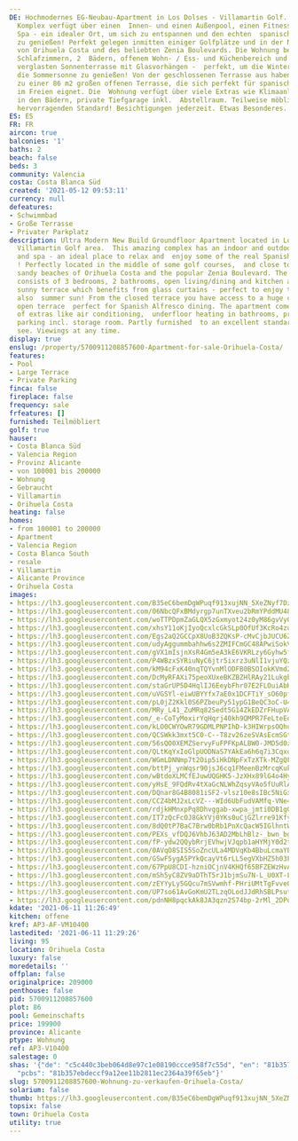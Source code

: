 ```yaml
---
DE: Hochmodernes EG-Neubau-Apartment in Los Dolses - Villamartin Golf. Dieser erstaunliche
  Komplex verfügt über einen  Innen- und einen Außenpool, einen Fitnessraum und ein
  Spa - ein idealer Ort, um sich zu entspannen und den echten  spanischen Lebensstil
  zu genießen! Perfekt gelegen inmitten einiger Golfplätze und in der Nähe der schönen  Sandstrände
  von Orihuela Costa und des beliebten Zenia Boulevards. Die Wohnung besteht aus 3
  Schlafzimmern, 2  Bädern, offenem Wohn- / Ess- und Küchenbereich und einer riesigen
  verglasten Sonnenterrasse mit Glasvorhängen -  perfekt, um die Winter- und auch
  die Sommersonne zu genießen! Von der geschlossenen Terrasse aus haben Sie  Zugang
  zu einer 86 m2 großen offenen Terrasse, die sich perfekt für spanische Mahlzeiten
  im Freien eignet. Die  Wohnung verfügt über viele Extras wie Klimaanlage, Fußbodenheizung
  in den Bädern, private Tiefgarage inkl.  Abstellraum. Teilweise möbliert mit einem
  hervorragenden Standard! Besichtigungen jederzeit. Etwas Besonderes.
ES: ES
FR: FR
aircon: true
balconies: '1'
baths: 2
beach: false
beds: 3
community: Valencia
costa: Costa Blanca Süd
created: '2021-05-12 09:53:11'
currency: null
defeatures:
- Schwimmbad
- Große Terrasse
- Privater Parkplatz
description: Ultra Modern New Build Groundfloor Apartment located in Los Dolses -
  Villamartin Golf area.  This amazing complex has an indoor and outdoor pool, gym
  and spa - an ideal place to relax and  enjoy some of the real Spanish lifestyle
  ! Perfectly located in the middle of some golf courses,  and close to the lovely
  sandy beaches of Orihuela Costa and the popular Zenia Boulevard. The  apartment
  consists of 3 bedrooms, 2 bathrooms, open living/dining and kitchen area and a huge  glazed
  sunny terrace which benefits from glass curtains - perfect to enjoy the winter and
  also  summer sun! From the closed terrace you have access to a huge corner 86 sqm
  open terrace  perfect for Spanish Alfresco dining. The apartment comes with lots
  of extras like air conditioning,  underfloor heating in bathrooms, private underground
  parking incl. storage room. Partly furnished  to an excellent standard ! Come and
  see. Viewings at any time.
display: true
enslug: /property/5700911208857600-Apartment-for-sale-Orihuela-Costa/
features:
- Pool
- Large Terrace
- Private Parking
finca: false
fireplace: false
frequency: sale
frfeatures: []
furnished: Teilmöbliert
golf: true
hauser:
- Costa Blanca Süd
- Valencia Region
- Provinz Alicante
- von 100001 bis 200000
- Wohnung
- Gebraucht
- Villamartin
- Orihuela Costa
heating: false
homes:
- from 100001 to 200000
- Apartment
- Valencia Region
- Costa Blanca South
- resale
- Villamartin
- Alicante Province
- Orihuela Costa
images:
- https://lh3.googleusercontent.com/B35eC6bemDgWPuqf913xujNN_5XeZNyf7DzntYL4miLVmuZuAgCS6gBWAO5bodlVf-7JHzkXukRi0d0bT5jcM5dOTJ7VNfm2Hw=w640-rj-e30-l100
- https://lh3.googleusercontent.com/06NbcQFxBMdyrgp7unTXveu2bRmYPddMU486c2fBNhOzM9ecN60yfgUpn6vCVVK6qvLdOQAVT5kpAPX-jwtRt4gpo7EoEqQQjw=w640-rj-e30-l100
- https://lh3.googleusercontent.com/woTTPDpmZaGLQX5zGxmyot24z0yM86gvVy0oxLyhH8ylZDojLPp9rZ7DrsqzmUApLb-O6TzUb3J4CTiODGfJ2-rA4ccGLm8N=w640-rj-e30-l100
- https://lh3.googleusercontent.com/xhsY11oKjIyoQcxlcGkSLp0OfUf3KcRo4zuuWkwV4j9TZeRB9OtrojwIrQCHpKW093UJfqk17mzQKR7AlO1YQCfbQ1MDy1HHng=w640-rj-e30-l100
- https://lh3.googleusercontent.com/Egs2aQ2GCCpX8UoB3ZQKsP-cMvCjbJUCU6ZsrnLvBZr0bihDOKf-dDAKCsBhP4y6rQzQ9FRDN59SMgSiIyuElA5IEeFPBEL6MSE=w640-rj-e30-l100
- https://lh3.googleusercontent.com/udyAggummbahhw6s2ZMIFCmGC48APwiSokVyjSeQJ5SQIjvJyspB2gPiFjWzmLzmVj1ka-6qMqxDelQvuP8fkSRGlN8DlZWiZ_4=w640-rj-e30-l100
- https://lh3.googleusercontent.com/gVX1mIsjnXsR4Gm5eA3kE6VKRLzy6Gyhw5f_ogeVXDG7QPVFT_RSdiZ0La7tKAefJsMlXZoKgTZXFZXj5X_KVjmucN7eoF-d6w=w640-rj-e30-l100
- https://lh3.googleusercontent.com/P4WBzxSYRiuNyC6jtr5ixrz3uNlI1vjuYQz1qUnthZhX14uPzBFc9H9ecfYsiIK_OpepGQGX9ds5oCjN2C6mwGTd4F0eDBthjqY=w640-rj-e30-l100
- https://lh3.googleusercontent.com/kM94cFxK40nqTQYvnMlODFB0BSOIokKVmd26Es2ejxWGSV5NGmXFY360hCoKddnRWCOeD5dsAy0oKzWgV-VboX5EZFxllQz0-A=w640-rj-e30-l100
- https://lh3.googleusercontent.com/DcMyRFAXi75peoXUxeBKZBZHlRAy21LukgbYUvxSyIWUZnKEP96ECtoTnSZO4HUi6U7YOnSQjEX7MKb52ESImmb77ZEXBJp7=w640-rj-e30-l100
- https://lh3.googleusercontent.com/staGrUP5D4HqlIJ6EeybFhr07E2FLOuiAbKU7c4PLGg22R11p1kIWiTii4VwHce1ZJDS_BEo6WT43LafUCZ_gaFv9w2aHBOqEg=w640-rj-e30-l100
- https://lh3.googleusercontent.com/uVGSYl-eiwUBYYfx7aE0x1DCFTiY_sO60pfnjs_Id2bNwKGwAuU2f8yEg8ebVuX-5b8acTANNUZ09mAD-UoFJ2x58c1IGrKYDw=w640-rj-e30-l100
- https://lh3.googleusercontent.com/pL0jZ2Kkl0S6PZbeuPy51ypG1BeQC3oC-U4cUQt1D8D66ye9qwXmKVfKIpvXWQLJ5jDZYGiuWb6lFYk3cTSzaz3TGnZxXhed34I=w640-rj-e30-l100
- https://lh3.googleusercontent.com/MRy_L41_ZuMRq82Sedt5G14ZkEDZrFHupVAyoX5hqma-i5-aA6KezqnLfGpea3B7lKfosufunqJwuecY9CNNhWAwksAIhwP3=w640-rj-e30-l100
- https://lh3.googleusercontent.com/_e-CoTyMoxirYqHqrj40kh9QMPR7FeLteEqf4NXWYfkC8Euq0mQsr8F8DVAgOJBkHhcq8usIfzOxpb7Gi9lEs3hLLbNjHMeu_Uk=w640-rj-e30-l100
- https://lh3.googleusercontent.com/kLO0CWYOwR79GDMLPNPIhD-k3HIWrpsOQhuUwnhCQdYmqGRdZ4JDJpSLzHp5wuVxLPNa9jvPYPR3Xe4o5263EPgkeKSzBmkJJA=w640-rj-e30-l100
- https://lh3.googleusercontent.com/QCSWkk3mxt5C0-C--T8zv26zeSVAsEcmSGtZOOw4v8sPKSV4g5t-VkoEBF6M4srb3mZ03E6oJ7aFjfMK70s-Gm4sEP6XIEkw=w640-rj-e30-l100
- https://lh3.googleusercontent.com/56sQO0XEMZServyFuFPFKpALBW0-JMD5d0z5LwYk2LjqgsM9snu7iNCxIq8yKsUIL7Xrsrj152BIywHWOpDqxJg4e0zn7MV8=w640-rj-e30-l100
- https://lh3.googleusercontent.com/QLtKqYxIoGlpUODNaS7YAkEa6h6q7i3Cqxo7Yd14hWYu4vr2x2nMJSEb9PWrMK61Cn5lNDHJORFtHYAElwLMkbI05p5Qida_YA=w640-rj-e30-l100
- https://lh3.googleusercontent.com/WGmLDNNmp7t2Oip5iHkDNpFxTzXTk-MZgQFwxWatwF6mSePOyREy1iJoeC9BvMe6XwV1xwsuI_77eL3gReP2d-NVSvtU_O6iyKA=w640-rj-e30-l100
- https://lh3.googleusercontent.com/bttPj_ynWqsr90jsJ6cq1FMeenBzMrcqKuko8s39rbz_ZiH1-QmjE6_tlxEh6uw3yymDY0an2LYM1-1ikBIcipOVFDgFJSxC=w640-rj-e30-l100
- https://lh3.googleusercontent.com/wBtdoXLMCfEJuwUQGHK5-JzXHx89lG4o4HypsVPMjUZSKcKlYVyrlD1hvOSYuz7eoA92fVRSO1oiGZPZpVN-_3_8tgwAJtd5=w640-rj-e30-l100
- https://lh3.googleusercontent.com/yHsE_9FQdRv4tXaGcNLWhZqsyVAo5fUuRlA-x_t5ljYYgN0necVv4cwoB3VqR8ZaJsnGRp8ixEkD_638B9Nvtl6uDQZ5cqgU=w640-rj-e30-l100
- https://lh3.googleusercontent.com/DQnar8G4B8081iSF2-vlsz10e8sIBc5NiGxOHUnR1vWBDlxVw0_xD8gFt7yvOBYPJq08AT2Vn6xkhE7rkiXSNoxF8MJU6--V=w640-rj-e30-l100
- https://lh3.googleusercontent.com/CCZ4bMJ2xLcVZ---WId6UbFudVAMfq-VNe4eeRLfdPP_JIL38P0cHt-rKh9Vu3kXTCqVPgrPNf5YWe8_rvfR-q3guogrbd5V=w640-rj-e30-l100
- https://lh3.googleusercontent.com/rdjkHMnxpPq8Dhvggab-xwpa_jmti0DB1gQYPMUy-Tdv6TpMdr6Au7bOkJhXCNyuFQLlrIT1bEoO5EMSnVLwT72DMNYp0ZSzrw=w640-rj-e30-l100
- https://lh3.googleusercontent.com/IT7zQcFcOJ8GkYVj0YKs0uCjGZlrre91KfyMRH_44azSGFjm8yiYvj49LsI4kxEZHTWBfn5X_AjFiKZx9s9QFY_wrmwrIUUWCHg=w640-rj-e30-l100
- https://lh3.googleusercontent.com/8dQ0tP7BaC7Brw0bRb1PnXcQacW5IGlhntWYZyrgdOXwoWk_apezPsRuzvoaur8XSNBbAjhtopWHjERxk0Swk6Q6YPBtkVsf=w640-rj-e30-l100
- https://lh3.googleusercontent.com/PEXs_vfDQJ6VhbJ63AD2MbLhBlz-_bwn_bgB-nVOZ1rgXO-cwosYJQL7oqIyw68H2K3ESm0kkfkSllVlFBklX2KplfvpDA-JBA=w640-rj-e30-l100
- https://lh3.googleusercontent.com/fP-ydw2QQybRrjEVhwjVJqpb1aHYMjY0d2tl71QhcSTkIPnsl01cCws_UsZpiAD0MR_4RJGnHE24sZhdwhWvnjtz3yqrarhU=w640-rj-e30-l100
- https://lh3.googleusercontent.com/0AVqO8SIS5SoZncULa4MDVqKb4BbuLcmaYEnRW8zLLEBg0JypLZAOGXO7rExZOpvZvaYD-ucWoMH41dK04dPY7ZPP69IM5WATw=w640-rj-e30-l100
- https://lh3.googleusercontent.com/GSwF5ygA5PYkQcayVt6rLL5egVXbHZ5h03FPnIpr3HAQAPWAKbKh7Af6J0rRmuTBhr4J3T-o2XC8RkDJxYKxS00vAsaLelSJGg=w640-rj-e30-l100
- https://lh3.googleusercontent.com/67PpU8CDI-hzniOCjnV4KHQf65BFZEWzHvAIYwdv-cQ1DWXHsk5vJPx6D-1knsMveeQQLYnHKSVyq23C4lbjBNhDq_YvDmPLZQ=w640-rj-e30-l100
- https://lh3.googleusercontent.com/mSh5yC8ZV9aDThT5rJ1bjmSu7N-L_U0XT-LY9HuX98-ITVejp3RAxOSQ94lVk8q9A-a_7j0-umesw9nTUlJtO2fP8tjC7pLQ-Q=w640-rj-e30-l100
- https://lh3.googleusercontent.com/zEYYyLy5GQcu7mSVwmhf-PHriUMtTgFvve00Ic-EUvLiygweiocx4I9WFQOPjsJgqedSG9hDcX9lg9Fkegg80Vwyit4BRjVFEw=w640-rj-e30-l100
- https://lh3.googleusercontent.com/UP7so61AvGoKmU2TLzqOLodJJdRhSBLPsutvN_nB8MktzEg8cb6W_CbWN-lhGM35tq_2w6wwA8fKGjjwJ-J-sppTZRvilNqH-Q=w640-rj-e30-l100
- https://lh3.googleusercontent.com/pdnNH8pqckAk8JA3qzn2S74bp-2rMl_2DPq5KzvXkB1G0Yia39Y-qc4HWsrbLy7ZqZGj3up9JMc2t9pqAUtnPX0OvnqtFU0ebzI=w640-rj-e30-l100
kdate: '2021-06-11 11:26:49'
kitchen: offene
kref: AP3-AF-VM10400
lastedited: '2021-06-11 11:29:26'
living: 95
location: Orihuela Costa
luxury: false
moredetails: ''
offplan: false
originalprice: 209000
penthouse: false
pid: 5700911208857600
plot: 86
pool: Gemeinschafts
price: 199900
province: Alicante
ptype: Wohnung
ref: AP3-V10400
salestage: 0
shas: '{"de": "c5c440c3beb064d8e97c1e08190ccce958f7c55d", "en": "81b357ebdeccf9a12ee11b2811ec2364a39f65eb",
  "pcbs": "81b357ebdeccf9a12ee11b2811ec2364a39f65eb"}'
slug: 5700911208857600-Wohnung-zu-verkaufen-Orihuela-Costa/
solarium: false
thumb: https://lh3.googleusercontent.com/B35eC6bemDgWPuqf913xujNN_5XeZNyf7DzntYL4miLVmuZuAgCS6gBWAO5bodlVf-7JHzkXukRi0d0bT5jcM5dOTJ7VNfm2Hw=w400-h240-n-rj-e30-l100
topsix: false
town: Orihuela Costa
utility: true
---
```

